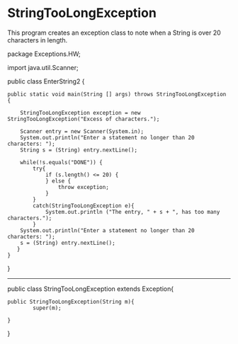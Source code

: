 # StringTooLongException
This program creates an exception class to note when a String is over 20 characters in length.

package Exceptions.HW;

import java.util.Scanner;

public class EnterString2 {
    
    public static void main(String [] args) throws StringTooLongException {
        
        StringTooLongException exception = new StringTooLongException("Excess of characters.");
        
        Scanner entry = new Scanner(System.in);
        System.out.println("Enter a statement no longer than 20 characters: ");
        String s = (String) entry.nextLine();
        
        while(!s.equals("DONE")) {
            try{
                if (s.length() <= 20) {
                } else {
                    throw exception;
                }
            }          
            catch(StringTooLongException e){
                System.out.println ("The entry, " + s + ", has too many characters.");
            }
        System.out.println("Enter a statement no longer than 20 characters: ");
        s = (String) entry.nextLine();
       }
    }
}
_____________________________________________________________________

public class StringTooLongException extends Exception{
    
    public StringTooLongException(String m){
            super(m);
            
    }
}
